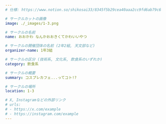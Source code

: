 ```yaml
---
# 仕様: https://www.notion.so/shikosai33/8345f5b29cea40aaa2cc9fd6ab79c6a6?pvs=4#5438a1577b604f39a67658a72f2283b8

# サークルカットの画像
image: ./_images/1-3.png

# サークルの名前
name: おおかわ なんかおおきくてかわいいやつ

# サークルの開催団体の名前 (2年2組, 天文部など)
organizer-name: 1年3組

# サークルの区分 (技術系, 文化系, 飲食系のいずれか)
category: 飲食系

# サークルの概要
summary: コスプレカフェ...ってコト!?

# サークルの場所
location: 1-3

# X, Instagramなどの外部リンク
# urls:
# - https://x.com/example
# - https://instagram.com/example
---
```

